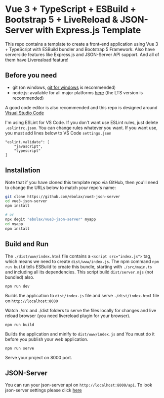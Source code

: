 # Vue 3 + TypeScript + ESBuild + Bootstrap 5 + LiveReload & JSON-Server with Express.js Template

This repo contains a template to create a front-end application using Vue 3 + TypeScript with ESBuild bundler and Bootstrap 5 Framework. Also have serverside features like Express.js and JSON-Server API support. And all of them have Livereaload feature!

## Before you need

- git (on windows, [git for windows](https://git-scm.com/download/win) is recommended)
- node.js: available for all major platforms [here](https://nodejs.org/en/download/) (the LTS version is recommended)

A good code editor is also recommended and this repo is designed around [Visual Studio Code](https://code.visualstudio.com/)

I'm using ESLint for VS Code. If you don't want use ESLint rules, just delete `.eslintrc.json`. You can change rules whatever you want. If you want use, you must add lines below to VS Code `settings.json`

```
"eslint.validate": [
    "javascript",
    "typescript"
]
```

## **Installation**

Note that if you have cloned this template repo via GitHub, then you'll need to change the URLs below to match _your_ repo's name:

```bash
git clone https://github.com/ebolax/vue3-json-server
cd vue3-json-server
npm install

# or
npx degit "ebolax/vue3-json-server" myapp
cd myapp
npm install
```

## **Build and Run**

The `./dist/www/index.html` file contains a `<script src="index.js">` tag, which means we need to create `dist/www/index.js`. The npm command `npm run build` tells ESBuild to create this bundle, starting with `./src/main.ts` and including all its dependencies. This script build `dist/server.mjs` (not bundled) also.

    npm run dev

Builds the application to `dist/index.js` file and serve `./dist/index.html` file on `http://localhost:8000`

Watch ./src and ./dist folders to serve the files locally for changes and live reload browser (you need livereload plugin for your browser).

    npm run build

Builds the application and minify to `dist/www/index.js` and You must do it before you publish your web application.

    npm run serve

Serve your project on 8000 port.

## JSON-Server

You can run your json-server api on `http://localhost:8000/api`. To look json-server settings please click [here](https://github.com/typicode/json-server)